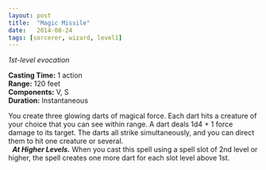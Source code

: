 ```yaml
---
layout: post
title:  "Magic Missile"
date:   2014-08-24
tags: [sorcerer, wizard, level1]
---
```


_1st-level evocation_

**Casting Time:** 1 action  
**Range:** 120 feet  
**Components:** V, S  
**Duration:** Instantaneous

You create three glowing darts of magical force. Each dart hits a creature of your choice that you can see within range. A dart deals 1d4 + 1 force damage to its target. The darts all strike simultaneously, and you can direct them to hit one creature or several.  
&nbsp;&nbsp;_**At Higher Levels.**_ When you cast this spell using a spell slot of 2nd level or higher, the spell creates one more dart for each slot level above 1st.
